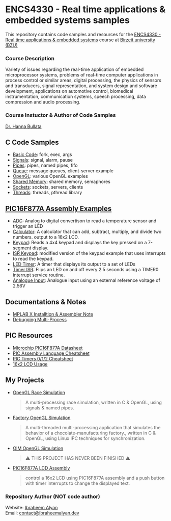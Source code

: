 # ENCS4330 - Real time applications & embedded systems samples

This repository contains code samples and resources for the [ENCS4330 - Real time applications & embedded systems](https://www.birzeit.edu/en/content/encs4330-real-time-applications-and-embedded-systems) course at [Birzeit university (BZU)](https://www.birzeit.edu/en)

### Course Description
Variety of issues regarding the real-time application of embedded microprocessor systems, problems of real-time computer applications in process control or similar areas, digital processing, the physics of sensors and transducers, signal representation, and system design and software development, applications on automotive control, biomedical instrumentation, communication systems, speech processing, data compression and audio processing.

### Course Instuctor & Author of Code Samples
[Dr. Hanna Bullata](mailto:hbullata@birzeit.edu)



## C Code Samples

* [Basic Code](./1_basic): fork, exec, args
* [Signals](./2_signal): signal, alarm, pause
* [Pipes](./3_pipe): pipes, named pipes, fifo
* [Queue](./4_queue): message queues, client-server example
* [OpenGL](./5_opengl): various OpenGL examples
* [Shared Memory](./6_shared_memory): shared memory, semaphores
* [Sockets](./7_socket): sockets, servers, clients
* [Threads](./8_threads): threads, pthread library

## [PIC16F877A Assembly Examples](./9_pic_assembly)

* [ADC](./9_pic_assembly/ADC): Analog to digital convertison to read a temperature sensor and trigger an LED
* [Calculator](./9_pic_assembly/CALC): A calculator that can add, subtract, multiply, and divide two numbers. output to a 16x2 LCD.
* [Keypad](./9_pic_assembly/KEYPAD): Reads a 4x4 keypad and displays the key pressed on a 7-segment display.
* [ISR Keypad](./9_pic_assembly/KEYPAD_ISR): modified version of the keypad example that uses interrupts to read the keypad.
* [LED Timer](./9_pic_assembly/LED1H): A timer that displays its output to a set of LEDs
* [Timer ISR](./9_pic_assembly/TIMER): Flips an LED on and off every 2.5 seconds using a TIMER0 interrupt service routine.
* [Analogue Input](./9_pic_assembly/VINTEST): Analogue input using an external reference voltage of 2.56V



## Documentations & Notes

* [MPLAB X Installtion & Assembler Note](./9_pic_assembly/README.md#L5)
* [Debugging Multi-Process](./docs/debugging_multi_process.md)

## PIC Resources
* [Microchip PIC16F877A Datasheet](https://ww1.microchip.com/downloads/en/devicedoc/39582b.pdf)
* [PIC Assembly Language Cheatsheet](http://www.niplesoft.com/blog/wp-content/uploads/2016/02/PIC-ASM-Cheatsheet.pdf)
* [PIC Timers 0/1/2 Cheatsheet](https://exploreembedded.com/wiki/PIC16f877a_Timer)
* [16x2 LCD Usage](https://circuitdigest.com/article/16x2-lcd-display-module-pinout-datasheet)

## My Projects
* [OpenGL Race Simulation](https://github.com/ibraheemalayan/first_project_the_big_race)
    > A multi-processing race simulation, written in C & OpenGL, using signals & named pipes.
* [Factory OpenGL Simulation](https://github.com/ibraheemalayan/factory_opengl_simulation)
    > A multi-threaded multi-processing application that simulates the behavior of a chocolate-manufacturing factory., written in C & OpenGL, using Linux IPC techniques for synchronization.
* [OIM OpenGL Simulation](https://github.com/ibraheemalayan/OIM_opengl_simulation)
    > ⚠️ THIS PROJECT HAS NEVER BEEN FINISHED ⚠️
* [PIC16F877A LCD Assembly](https://github.com/ibraheemalayan/PIC16F877A_LCD_Assembly)
    > control a 16x2 LCD using PIC16F877A assembly and a push button with timer interrupts to change the displayed text.

### Repository Author (NOT code author)
Website: [Ibraheem Alyan](https://www.ibraheemalyan.dev/)    
Email: contact@ibraheemalyan.dev